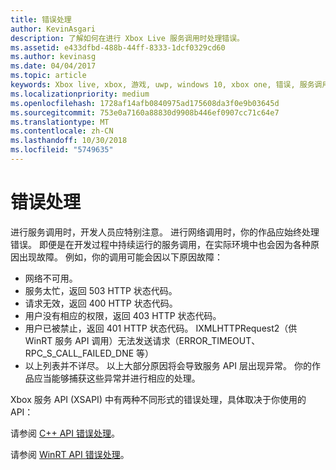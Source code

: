 ```yaml
---
title: 错误处理
author: KevinAsgari
description: 了解如何在进行 Xbox Live 服务调用时处理错误。
ms.assetid: e433dfbd-488b-44ff-8333-1dcf0329cd60
ms.author: kevinasg
ms.date: 04/04/2017
ms.topic: article
keywords: Xbox live, xbox, 游戏, uwp, windows 10, xbox one, 错误, 服务调用
ms.localizationpriority: medium
ms.openlocfilehash: 1728af14afb0840975ad175608da3f0e9b03645d
ms.sourcegitcommit: 753e0a7160a88830d9908b446ef0907cc71c64e7
ms.translationtype: MT
ms.contentlocale: zh-CN
ms.lasthandoff: 10/30/2018
ms.locfileid: "5749635"
---
```

# <a name="error-handling"></a>错误处理

进行服务调用时，开发人员应特别注意。 进行网络调用时，你的作品应始终处理错误。 即便是在开发过程中持续运行的服务调用，在实际环境中也会因为各种原因出现故障。 例如，你的调用可能会因以下原因故障：

* 网络不可用。
* 服务太忙，返回 503 HTTP 状态代码。
* 请求无效，返回 400 HTTP 状态代码。
* 用户没有相应的权限，返回 403 HTTP 状态代码。
* 用户已被禁止，返回 401 HTTP 状态代码。
IXMLHTTPRequest2（供 WinRT 服务 API 调用）无法发送请求（ERROR_TIMEOUT、RPC_S_CALL_FAILED_DNE 等）
* 以上列表并不详尽。 以上大部分原因将会导致服务 API 层出现异常。 你的作品应当能够捕获这些异常并进行相应的处理。

Xbox 服务 API (XSAPI) 中有两种不同形式的错误处理，具体取决于你使用的 API：

请参阅 [C++ API 错误处理](error-handling-cpp.md)。

请参阅 [WinRT API 错误处理](error-handling-winrt.md)。
